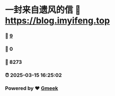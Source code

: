 # 一封来自遗风的信 :link: https://blog.imyifeng.top 
### :page_facing_up: [9](https://blog.imyifeng.top/tag.html) 
### :speech_balloon: 0 
### :hibiscus: 8273 
### :alarm_clock: 2025-03-15 16:25:02 
### Powered by :heart: [Gmeek](https://github.com/Meekdai/Gmeek)
